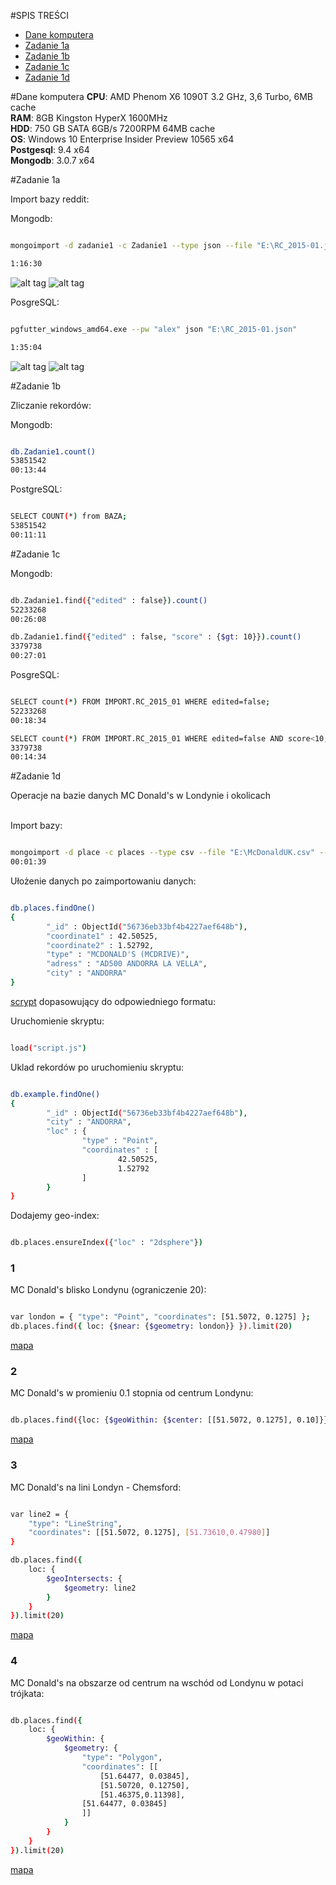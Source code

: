 #SPIS TREŚCI
- [Dane komputera](#dane-komputera)
- [Zadanie 1a](#zadanie-1a)
- [Zadanie 1b](#zadanie-1b)
- [Zadanie 1c](#zadanie-1c)
- [Zadanie 1d](#zadanie-1d)

#Dane komputera
**CPU**: AMD Phenom X6 1090T 3.2 GHz, 3,6 Turbo, 6MB cache<br>
**RAM**: 8GB Kingston HyperX 1600MHz<br>
**HDD**: 750 GB SATA 6GB/s 7200RPM 64MB cache<br>
**OS**: Windows 10 Enterprise Insider Preview 10565 x64<br>
**Postgesql**: 9.4 x64<br>
**Mongodb**: 3.0.7 x64

#Zadanie 1a

Import bazy reddit:

Mongodb:

```sh

mongoimport -d zadanie1 -c Zadanie1 --type json --file "E:\RC_2015-01.json"

1:16:30

```

![alt tag](https://github.com/mralexx/nosql/blob/master/mongo_cpu.png "")
![alt tag](https://github.com/mralexx/nosql/blob/master/mongo_disc.png "")



PosgreSQL:

```sh

pgfutter_windows_amd64.exe --pw "alex" json "E:\RC_2015-01.json"

1:35:04

```

![alt tag](https://github.com/mralexx/nosql/blob/master/pg_cpu.png "")
![alt tag](https://github.com/mralexx/nosql/blob/master/pg_disc.png "")



#Zadanie 1b

Zliczanie rekordów:

Mongodb:

```sh

db.Zadanie1.count()
53851542
00:13:44

```

PostgreSQL:

```sh

SELECT COUNT(*) from BAZA;
53851542
00:11:11

```

#Zadanie 1c

Mongodb:

```sh

db.Zadanie1.find({"edited" : false}).count()
52233268
00:26:08

db.Zadanie1.find({"edited" : false, "score" : {$gt: 10}}).count()
3379738
00:27:01

```

PosgreSQL:

```sh

SELECT count(*) FROM IMPORT.RC_2015_01 WHERE edited=false;
52233268
00:18:34

SELECT count(*) FROM IMPORT.RC_2015_01 WHERE edited=false AND score<10;
3379738
00:14:34

```




#Zadanie 1d

Operacje na bazie danych MC Donald's w Londynie i okolicach<br>
<br>


Import bazy:

```sh

mongoimport -d place -c places --type csv --file "E:\McDonaldUK.csv" --headerline
00:01:39

```

Ułożenie danych po zaimportowaniu danych:

```sh

db.places.findOne()
{
        "_id" : ObjectId("56736eb33bf4b4227aef648b"),
        "coordinate1" : 42.50525,
        "coordinate2" : 1.52792,
        "type" : "MCDONALD'S (MCDRIVE)",
        "adress" : "AD500 ANDORRA LA VELLA",
        "city" : "ANDORRA"
}

```

[scrypt](https://github.com/mralexx/nosql/blob/master/script.js) dopasowujący do odpowiedniego formatu:


Uruchomienie skryptu:

```sh

load("script.js")

```

Uklad rekordów po uruchomieniu skryptu:

```sh

db.example.findOne()
{
        "_id" : ObjectId("56736eb33bf4b4227aef648b"),
        "city" : "ANDORRA",
        "loc" : {
                "type" : "Point",
                "coordinates" : [
                        42.50525,
                        1.52792
                ]
        }
}

```

Dodajemy geo-index:

```sh

db.places.ensureIndex({"loc" : "2dsphere"})

```

### 1

MC Donald's blisko Londynu (ograniczenie 20):

```sh

var london = { "type": "Point", "coordinates": [51.5072, 0.1275] };
db.places.find({ loc: {$near: {$geometry: london}} }).limit(20)

```

[mapa](https://github.com/mralexx/nosql/blob/master/1_near.geojson)

### 2

MC Donald's w promieniu 0.1 stopnia od centrum Londynu:

```sh

db.places.find({loc: {$geoWithin: {$center: [[51.5072, 0.1275], 0.10]}}})

```

[mapa](https://github.com/mralexx/nosql/blob/master/2_stopnie.geojson)

### 3

MC Donald's na lini Londyn - Chemsford:

```sh

var line2 = {
    "type": "LineString",
    "coordinates": [[51.5072, 0.1275], [51.73610,0.47980]]
}

db.places.find({
    loc: {
        $geoIntersects: {
            $geometry: line2
        }
    }
}).limit(20)

```

[mapa](https://github.com/mralexx/nosql/blob/master/3_line.geojson)

### 4

MC Donald's na obszarze od centrum na wschód od Londynu w potaci trójkata:


```sh

db.places.find({
    loc: {
        $geoWithin: {
            $geometry: {
                "type": "Polygon",
                "coordinates": [[
                    [51.64477, 0.03845],
                    [51.50720, 0.12750],
                    [51.46375,0.11398],
		        [51.64477, 0.03845]
                ]]
            }
        }
    }
}).limit(20)

```

[mapa](https://github.com/mralexx/nosql/blob/master/4_triangle.geojson)
























